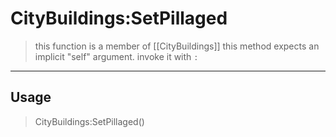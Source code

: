 # CityBuildings:SetPillaged
> this function is a member of [[CityBuildings]]
> this method expects an implicit "self" argument. invoke it with `:`
-----
## Usage
> CityBuildings:SetPillaged()

